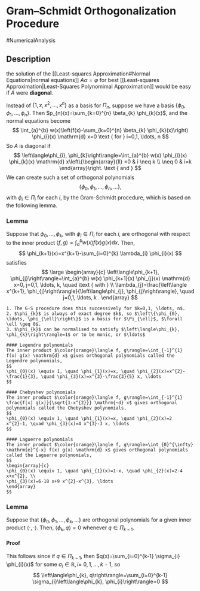 # Gram–Schmidt Orthogonalization Procedure
#NumericalAnalysis 
## Description
the solution of the [[Least-squares Approximation#Normal Equations|normal equations]] $A \alpha=\varphi$ for best [[Least-squares Approximation|Least-Squares Polynomimal Approximation]] would be easy if $A$ were **diagonal**.

Instead of $\left\{1, x, x^{2}, \ldots, x^{n}\right\}$ as a basis for $\Pi_{n}$, suppose we have a basis $\left\{\phi_{0}, \phi_{1}, \ldots, \phi_{n}\right\}$.
Then $p_{n}(x)=\sum_{k=0}^{n} \beta_{k} \phi_{k}(x)$, and the normal equations become
$$
\int_{a}^{b} w(x)\left(f(x)-\sum_{k=0}^{n} \beta_{k} \phi_{k}(x)\right) \phi_{i}(x) \mathrm{d} x=0 \text { for } i=0,1, \ldots, n
$$
So $A$ is diagonal if
$$
\left\langle\phi_{i}, \phi_{k}\right\rangle=\int_{a}^{b} w(x) \phi_{i}(x) \phi_{k}(x) \mathrm{d} x\left\{\begin{array}{ll}
=0 & i \neq k \\
\neq 0 & i=k
\end{array}\right. \text { and }
$$
We can create such a set of orthogonal polynomials
$$
\left\{\phi_{0}, \phi_{1}, \ldots, \phi_{n}, \ldots\right\},
$$
with $\phi_{i} \in \Pi_{i}$ for each $i$, by the Gram-Schmidt procedure, which is based on the following lemma.

### Lemma
Suppose that $\phi_{0}, \ldots, \phi_{k}$, with $\phi_{i} \in \Pi_{i}$ for each $i$, are orthogonal with respect to the inner product $\langle f, g\rangle=\int_{a}^{b} w(x) f(x) g(x) \mathrm{d} x$. Then,
$$
\phi_{k+1}(x)=x^{k+1}-\sum_{i=0}^{k} \lambda_{i} \phi_{i}(x)
$$
satisfies
$$
\large
\begin{array}{c}
\left\langle\phi_{k+1}, \phi_{j}\right\rangle=\int_{a}^{b} w(x) \phi_{k+1}(x) \phi_{j}(x) \mathrm{d} x=0, j=0,1, \ldots, k, \quad \text { with } \\
\lambda_{j}=\frac{\left\langle x^{k+1}, \phi_{j}\right\rangle}{\left\langle\phi_{j}, \phi_{j}\right\rangle}, \quad j=0,1, \ldots, k .
\end{array}
$$

```ad-note
1. The G-S procedure does this successively for $k=0,1, \ldots, n$.
2. $\phi_{k}$ is always of exact degree $k$, so $\left\{\phi_{0}, \ldots, \phi_{\ell}\right\}$ is a basis for $\Pi_{\ell}$, $\forall \ell \geq 0$.
3. $\phi_{k}$ can be normalised to satisfy $\left\langle\phi_{k}, \phi_{k}\right\rangle=1$ or to be monic, or $\ldots$
```

```ad-example
#### Legendre polynomials
The inner product $\color{orange}\langle f, g\rangle=\int_{-1}^{1} f(x) g(x) \mathrm{d} x$ gives orthogonal polynomials called the Legendre polynomials,
$$
\phi_{0}(x) \equiv 1, \quad \phi_{1}(x)=x, \quad \phi_{2}(x)=x^{2}-\frac{1}{3}, \quad \phi_{3}(x)=x^{3}-\frac{3}{5} x, \ldots
$$

#### Chebyshev polynomials
The inner product $\color{orange}\langle f, g\rangle=\int_{-1}^{1} \frac{f(x) g(x)}{\sqrt{1-x^{2}}} \mathrm{~d} x$ gives orthogonal polynomials called the Chebyshev polynomials,
$$
\phi_{0}(x) \equiv 1, \quad \phi_{1}(x)=x, \quad \phi_{2}(x)=2 x^{2}-1, \quad \phi_{3}(x)=4 x^{3}-3 x, \ldots
$$

#### Laguerre polynomials
The inner product $\color{orange}\langle f, g\rangle=\int_{0}^{\infty} \mathrm{e}^{-x} f(x) g(x) \mathrm{d} x$ gives orthogonal polynomials called the Laguerre polynomials,
$$
\begin{array}{c}
\phi_{0}(x) \equiv 1, \quad \phi_{1}(x)=1-x, \quad \phi_{2}(x)=2-4 x+x^{2}, \\
\phi_{3}(x)=6-18 x+9 x^{2}-x^{3}, \ldots
\end{array}
$$
```

### Lemma
Suppose that $\left\{\phi_{0}, \phi_{1}, \ldots, \phi_{k}, \ldots\right\}$ are orthogonal polynomials for a given inner product $\langle\cdot, \cdot\rangle$. Then, $\left\langle\phi_{k}, q\right\rangle=0$ whenever $q \in \Pi_{k-1}$.
#### Proof
This follows since if $q \in \Pi_{k-1}$, then $q(x)=\sum_{i=0}^{k-1} \sigma_{i} \phi_{i}(x)$ for some $\sigma_{i} \in \mathbb{R}, i=$ $0,1, \ldots, k-1$, so
$$
\left\langle\phi_{k}, q\right\rangle=\sum_{i=0}^{k-1} \sigma_{i}\left\langle\phi_{k}, \phi_{i}\right\rangle=0
$$